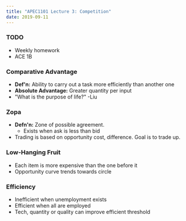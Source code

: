 ```yaml
---
title: "APEC1101 Lecture 3: Competition"
date: 2019-09-11
---
```


### TODO

- Weekly homework
- ACE 1B

### Comparative Advantage

- **Def'n:** Ability to carry out a task more efficiently than another one
- **Absolute Advantage:** Greater quantity per input
- "What is the purpose of life?" -Liu

### Zopa

- **Defn'n:** Zone of possible agreement.
    - Exists when ask is less than bid
- Trading is based on opportunity cost, difference. Goal is to trade up.

### Low-Hanging Fruit

- Each item is more expensive than the one before it
- Opportunity curve trends towards circle

### Efficiency

- Inefficient when unemployment exists
- Efficient when all are employed
- Tech, quantity or quality can improve efficient threshold


